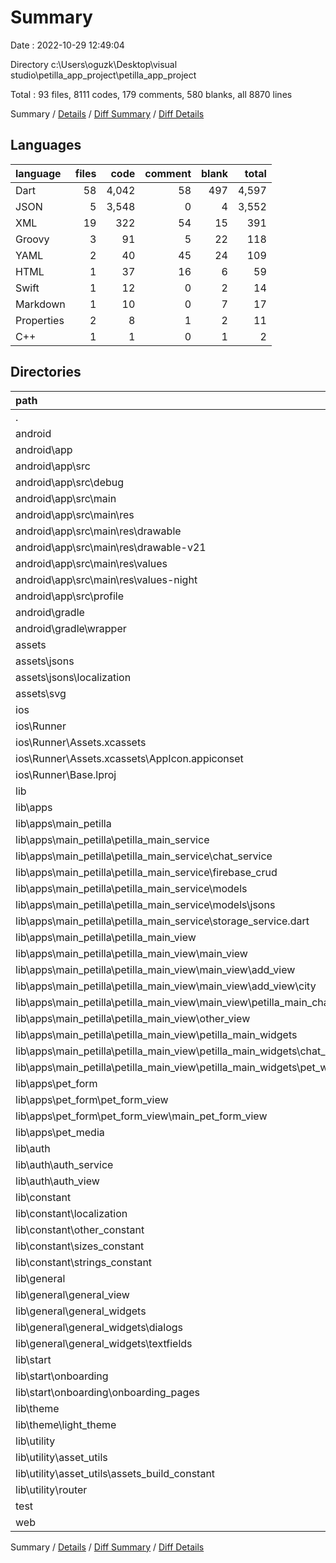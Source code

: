 # Summary

Date : 2022-10-29 12:49:04

Directory c:\\Users\\oguzk\\Desktop\\visual studio\\petilla_app_project\\petilla_app_project

Total : 93 files,  8111 codes, 179 comments, 580 blanks, all 8870 lines

Summary / [Details](details.md) / [Diff Summary](diff.md) / [Diff Details](diff-details.md)

## Languages
| language | files | code | comment | blank | total |
| :--- | ---: | ---: | ---: | ---: | ---: |
| Dart | 58 | 4,042 | 58 | 497 | 4,597 |
| JSON | 5 | 3,548 | 0 | 4 | 3,552 |
| XML | 19 | 322 | 54 | 15 | 391 |
| Groovy | 3 | 91 | 5 | 22 | 118 |
| YAML | 2 | 40 | 45 | 24 | 109 |
| HTML | 1 | 37 | 16 | 6 | 59 |
| Swift | 1 | 12 | 0 | 2 | 14 |
| Markdown | 1 | 10 | 0 | 7 | 17 |
| Properties | 2 | 8 | 1 | 2 | 11 |
| C++ | 1 | 1 | 0 | 1 | 2 |

## Directories
| path | files | code | comment | blank | total |
| :--- | ---: | ---: | ---: | ---: | ---: |
| . | 93 | 8,111 | 179 | 580 | 8,870 |
| android | 13 | 214 | 55 | 33 | 302 |
| android\\app | 9 | 170 | 54 | 22 | 246 |
| android\\app\\src | 7 | 76 | 49 | 9 | 134 |
| android\\app\\src\\debug | 1 | 4 | 4 | 1 | 9 |
| android\\app\\src\\main | 5 | 68 | 41 | 7 | 116 |
| android\\app\\src\\main\\res | 4 | 26 | 32 | 6 | 64 |
| android\\app\\src\\main\\res\\drawable | 1 | 4 | 7 | 2 | 13 |
| android\\app\\src\\main\\res\\drawable-v21 | 1 | 4 | 7 | 2 | 13 |
| android\\app\\src\\main\\res\\values | 1 | 9 | 9 | 1 | 19 |
| android\\app\\src\\main\\res\\values-night | 1 | 9 | 9 | 1 | 19 |
| android\\app\\src\\profile | 1 | 4 | 4 | 1 | 9 |
| android\\gradle | 1 | 5 | 1 | 1 | 7 |
| android\\gradle\\wrapper | 1 | 5 | 1 | 1 | 7 |
| assets | 12 | 3,658 | 3 | 7 | 3,668 |
| assets\\jsons | 2 | 3,473 | 0 | 3 | 3,476 |
| assets\\jsons\\localization | 1 | 72 | 0 | 0 | 72 |
| assets\\svg | 10 | 185 | 3 | 4 | 192 |
| ios | 5 | 75 | 2 | 5 | 82 |
| ios\\Runner | 5 | 75 | 2 | 5 | 82 |
| ios\\Runner\\Assets.xcassets | 1 | 1 | 0 | 0 | 1 |
| ios\\Runner\\Assets.xcassets\\AppIcon.appiconset | 1 | 1 | 0 | 0 | 1 |
| ios\\Runner\\Base.lproj | 2 | 61 | 2 | 2 | 65 |
| lib | 57 | 4,030 | 47 | 491 | 4,568 |
| lib\\apps | 22 | 2,536 | 11 | 288 | 2,835 |
| lib\\apps\\main_petilla | 18 | 2,200 | 11 | 248 | 2,459 |
| lib\\apps\\main_petilla\\petilla_main_service | 5 | 196 | 1 | 25 | 222 |
| lib\\apps\\main_petilla\\petilla_main_service\\chat_service | 1 | 71 | 0 | 4 | 75 |
| lib\\apps\\main_petilla\\petilla_main_service\\firebase_crud | 1 | 36 | 1 | 4 | 41 |
| lib\\apps\\main_petilla\\petilla_main_service\\models | 2 | 68 | 0 | 12 | 80 |
| lib\\apps\\main_petilla\\petilla_main_service\\models\\jsons | 1 | 36 | 0 | 10 | 46 |
| lib\\apps\\main_petilla\\petilla_main_service\\storage_service.dart | 1 | 21 | 0 | 5 | 26 |
| lib\\apps\\main_petilla\\petilla_main_view | 12 | 1,925 | 10 | 211 | 2,146 |
| lib\\apps\\main_petilla\\petilla_main_view\\main_view | 8 | 1,447 | 8 | 152 | 1,607 |
| lib\\apps\\main_petilla\\petilla_main_view\\main_view\\add_view | 4 | 688 | 8 | 80 | 776 |
| lib\\apps\\main_petilla\\petilla_main_view\\main_view\\add_view\\city | 2 | 66 | 2 | 13 | 81 |
| lib\\apps\\main_petilla\\petilla_main_view\\main_view\\petilla_main_chats | 2 | 271 | 0 | 30 | 301 |
| lib\\apps\\main_petilla\\petilla_main_view\\other_view | 1 | 154 | 0 | 25 | 179 |
| lib\\apps\\main_petilla\\petilla_main_view\\petilla_main_widgets | 3 | 324 | 2 | 34 | 360 |
| lib\\apps\\main_petilla\\petilla_main_view\\petilla_main_widgets\\chat_widgets | 1 | 39 | 1 | 6 | 46 |
| lib\\apps\\main_petilla\\petilla_main_view\\petilla_main_widgets\\pet_widgets | 2 | 285 | 1 | 28 | 314 |
| lib\\apps\\pet_form | 3 | 322 | 0 | 37 | 359 |
| lib\\apps\\pet_form\\pet_form_view | 2 | 313 | 0 | 34 | 347 |
| lib\\apps\\pet_form\\pet_form_view\\main_pet_form_view | 2 | 313 | 0 | 34 | 347 |
| lib\\apps\\pet_media | 1 | 14 | 0 | 3 | 17 |
| lib\\auth | 3 | 330 | 2 | 42 | 374 |
| lib\\auth\\auth_service | 1 | 40 | 0 | 6 | 46 |
| lib\\auth\\auth_view | 2 | 290 | 2 | 36 | 328 |
| lib\\constant | 11 | 179 | 2 | 17 | 198 |
| lib\\constant\\localization | 1 | 72 | 0 | 2 | 74 |
| lib\\constant\\other_constant | 1 | 28 | 0 | 2 | 30 |
| lib\\constant\\sizes_constant | 6 | 39 | 0 | 9 | 48 |
| lib\\constant\\strings_constant | 3 | 40 | 2 | 4 | 46 |
| lib\\general | 9 | 462 | 0 | 58 | 520 |
| lib\\general\\general_view | 1 | 118 | 0 | 14 | 132 |
| lib\\general\\general_widgets | 8 | 344 | 0 | 44 | 388 |
| lib\\general\\general_widgets\\dialogs | 2 | 32 | 0 | 5 | 37 |
| lib\\general\\general_widgets\\textfields | 2 | 136 | 0 | 13 | 149 |
| lib\\start | 5 | 373 | 6 | 54 | 433 |
| lib\\start\\onboarding | 4 | 264 | 6 | 41 | 311 |
| lib\\start\\onboarding\\onboarding_pages | 3 | 117 | 3 | 20 | 140 |
| lib\\theme | 2 | 64 | 6 | 10 | 80 |
| lib\\theme\\light_theme | 2 | 64 | 6 | 10 | 80 |
| lib\\utility | 4 | 35 | 1 | 13 | 49 |
| lib\\utility\\asset_utils | 3 | 35 | 1 | 11 | 47 |
| lib\\utility\\asset_utils\\assets_build_constant | 2 | 6 | 0 | 2 | 8 |
| lib\\utility\\router | 1 | 0 | 0 | 2 | 2 |
| test | 1 | 12 | 11 | 6 | 29 |
| web | 2 | 72 | 16 | 7 | 95 |

Summary / [Details](details.md) / [Diff Summary](diff.md) / [Diff Details](diff-details.md)